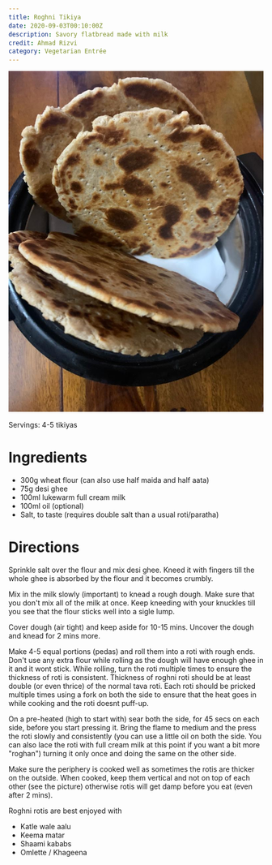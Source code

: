 ```yaml
---
title: Roghni Tikiya
date: 2020-09-03T00:10:00Z
description: Savory flatbread made with milk
credit: Ahmad Rizvi
category: Vegetarian Entrée
---
```

![tikiya](tikiya.jpeg)

Servings: 4-5 tikiyas

# Ingredients
- 300g wheat flour (can also use half maida and half aata)
- 75g desi ghee
- 100ml lukewarm full cream milk
- 100ml oil (optional)
- Salt, to taste (requires double salt than a usual roti/paratha)

# Directions
Sprinkle salt over the flour and mix desi ghee. Kneed it with fingers till the whole ghee is absorbed by the flour and it becomes crumbly.

Mix in the milk slowly (important) to knead a rough dough. Make sure that you don't mix all of the milk at once. Keep kneeding with your knuckles till you see that the flour sticks well into a sigle lump.

Cover dough (air tight) and keep aside for 10-15 mins. Uncover the dough and knead for 2 mins more.

Make 4-5 equal portions (pedas) and roll them into a roti with rough ends. Don't use any extra flour while rolling as the dough will have enough ghee in it and it wont stick. While rolling, turn the roti multiple times to ensure the thickness of roti is consistent. Thickness of roghni roti should be at least double (or even thrice) of the normal tava roti. Each roti should be pricked multiple times using a fork on both the side to ensure that the heat goes in while cooking and the roti doesnt puff-up. 

On a pre-heated (high to start with) sear both the side, for 45 secs on each side, before you start pressing it. Bring the flame to medium and the press the roti slowly and consistently (you can use a little oil on both the side. You can also lace the roti with full cream milk at this point if you want a bit more "roghan") turning it only once and doing the same on the other side.

Make sure the periphery is cooked well as sometimes the rotis are thicker on the outside. When cooked, keep them vertical and not on top of each other (see the picture) otherwise rotis will get damp before you eat (even after 2 mins).

Roghni rotis are best enjoyed with
- Katle wale aalu
- Keema matar
- Shaami kababs
- Omlette / Khageena
